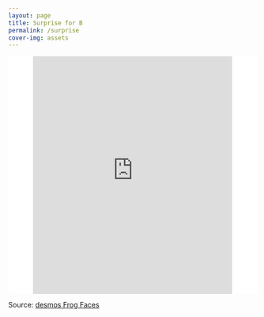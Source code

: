 ```yaml
---
layout: page
title: Surprise for B
permalink: /surprise
cover-img: assets
---
```

<div style="width:100%;height:480px;background-color:white;text-align:center;"> <iframe src="https://www.desmos.com/calculator/ic9wc5usku?embed" width="80%" height="480px" style="border: 1px solid #FFF" text-align=center></iframe> </div>

Source: [desmos Frog Faces](https://www.desmos.com/calculator/yuzvxe9m2s)